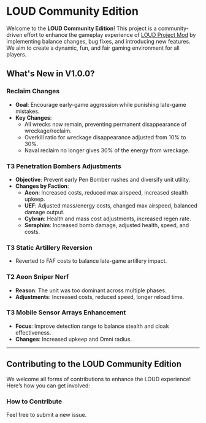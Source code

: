 # LOUD Community Edition

Welcome to the **LOUD Community Edition**! This project is a community-driven effort to enhance the gameplay experience of [LOUD Project Mod](https://github.com/LOUD-Project/Git-LOUD) by implementing balance changes, bug fixes, and introducing new features. We aim to create a dynamic, fun, and fair gaming environment for all players.

## What's New in V1.0.0?

### Reclaim Changes
- **Goal**: Encourage early-game aggression while punishing late-game mistakes.
- **Key Changes**:
  - All wrecks now remain, preventing permanent disappearance of wreckage/reclaim.
  - Overkill ratio for wreckage disappearance adjusted from 10% to 30%.
  - Naval reclaim no longer gives 30% of the energy from wreckage.

### T3 Penetration Bombers Adjustments
- **Objective**: Prevent early Pen Bomber rushes and diversify unit utility.
- **Changes by Faction**:
  - **Aeon**: Increased costs, reduced max airspeed, increased stealth upkeep.
  - **UEF**: Adjusted mass/energy costs, changed max airspeed, balanced damage output.
  - **Cybran**: Health and mass cost adjustments, increased regen rate.
  - **Seraphim**: Increased bomb damage, adjusted health, speed, and costs.

### T3 Static Artillery Reversion
- Reverted to FAF costs to balance late-game artillery impact.

### T2 Aeon Sniper Nerf
- **Reason**: The unit was too dominant across multiple phases.
- **Adjustments**: Increased costs, reduced speed, longer reload time.

### T3 Mobile Sensor Arrays Enhancement
- **Focus**: Improve detection range to balance stealth and cloak effectiveness.
- **Changes**: Increased upkeep and Omni radius.

---

## Contributing to the LOUD Community Edition

We welcome all forms of contributions to enhance the LOUD experience! Here’s how you can get involved:

### How to Contribute

Feel free to submit a new issue.
